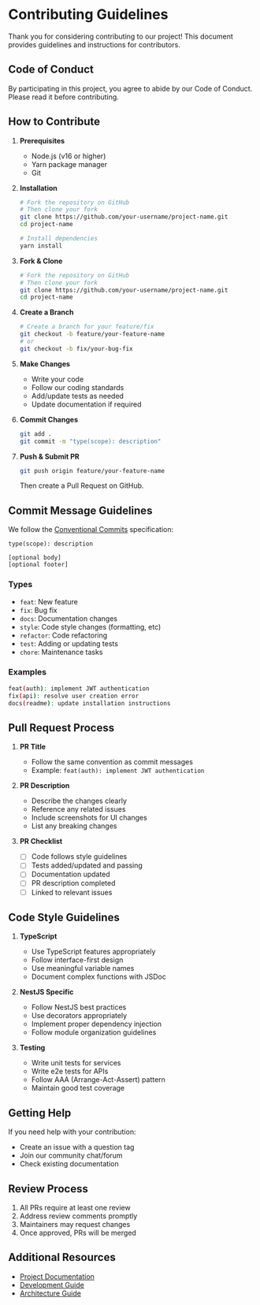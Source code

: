 # Contributing Guidelines

Thank you for considering contributing to our project! This document provides guidelines and instructions for contributors.

## Code of Conduct

By participating in this project, you agree to abide by our Code of Conduct. Please read it before contributing.

## How to Contribute

1. **Prerequisites**

   - Node.js (v16 or higher)
   - Yarn package manager
   - Git

2. **Installation**

   ```bash
   # Fork the repository on GitHub
   # Then clone your fork
   git clone https://github.com/your-username/project-name.git
   cd project-name

   # Install dependencies
   yarn install
   ```

3. **Fork & Clone**

   ```bash
   # Fork the repository on GitHub
   # Then clone your fork
   git clone https://github.com/your-username/project-name.git
   cd project-name
   ```

4. **Create a Branch**

   ```bash
   # Create a branch for your feature/fix
   git checkout -b feature/your-feature-name
   # or
   git checkout -b fix/your-bug-fix
   ```

5. **Make Changes**

   - Write your code
   - Follow our coding standards
   - Add/update tests as needed
   - Update documentation if required

6. **Commit Changes**

   ```bash
   git add .
   git commit -m "type(scope): description"
   ```

7. **Push & Submit PR**
   ```bash
   git push origin feature/your-feature-name
   ```
   Then create a Pull Request on GitHub.

## Commit Message Guidelines

We follow the [Conventional Commits](https://www.conventionalcommits.org/) specification:

```
type(scope): description

[optional body]
[optional footer]
```

### Types

- `feat`: New feature
- `fix`: Bug fix
- `docs`: Documentation changes
- `style`: Code style changes (formatting, etc)
- `refactor`: Code refactoring
- `test`: Adding or updating tests
- `chore`: Maintenance tasks

### Examples

```bash
feat(auth): implement JWT authentication
fix(api): resolve user creation error
docs(readme): update installation instructions
```

## Pull Request Process

1. **PR Title**

   - Follow the same convention as commit messages
   - Example: `feat(auth): implement JWT authentication`

2. **PR Description**

   - Describe the changes clearly
   - Reference any related issues
   - Include screenshots for UI changes
   - List any breaking changes

3. **PR Checklist**
   - [ ] Code follows style guidelines
   - [ ] Tests added/updated and passing
   - [ ] Documentation updated
   - [ ] PR description completed
   - [ ] Linked to relevant issues

## Code Style Guidelines

1. **TypeScript**

   - Use TypeScript features appropriately
   - Follow interface-first design
   - Use meaningful variable names
   - Document complex functions with JSDoc

2. **NestJS Specific**

   - Follow NestJS best practices
   - Use decorators appropriately
   - Implement proper dependency injection
   - Follow module organization guidelines

3. **Testing**
   - Write unit tests for services
   - Write e2e tests for APIs
   - Follow AAA (Arrange-Act-Assert) pattern
   - Maintain good test coverage

## Getting Help

If you need help with your contribution:

- Create an issue with a question tag
- Join our community chat/forum
- Check existing documentation

## Review Process

1. All PRs require at least one review
2. Address review comments promptly
3. Maintainers may request changes
4. Once approved, PRs will be merged

## Additional Resources

- [Project Documentation](../README.md)
- [Development Guide](../development/README.md)
- [Architecture Guide](../architecture/README.md)
